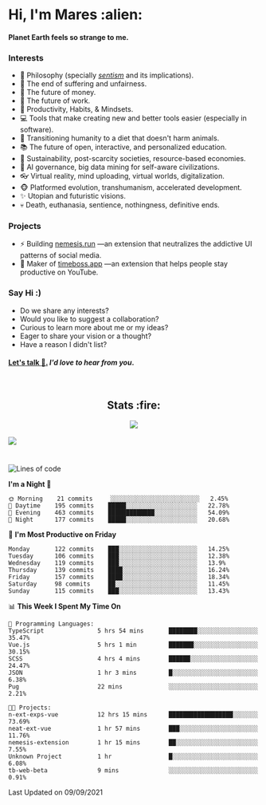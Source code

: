 <h1>Hi, I'm Mares :alien:</h1>

#### Planet Earth feels so strange to me.

### **Interests**

- 🌊 Philosophy (specially [_sentism_][sentismmedium] and its implications).
- 🎯 The end of suffering and unfairness.
- 💸 The future of money.
- 💼 The future of work.
- 🧠 Productivity, Habits, & Mindsets.
- 💻 Tools that make creating new and better tools easier (especially in software).
- 🥗 Transitioning humanity to a diet that doesn't harm animals.
- 📚 The future of open, interactive, and personalized education.
- 🌱 Sustainability, post-scarcity societies, resource-based economies.
- 🤖 AI governance, big data mining for self-aware civilizations.
- 👓 Virtual reality, mind uploading, virtual worlds, digitalization.
- 🐵 Platformed evolution, transhumanism, accelerated development.
- ✨ Utopian and futuristic visions.
- 💀 Death, euthanasia, sentience, nothingness, definitive ends.


### **Projects**

- ⚡ Building [nemesis.run](https://nemesis.run) —an extension that neutralizes the addictive UI patterns of social media.
- 💎 Maker of [timeboss.app](https://timeboss.app) —an extension that helps people stay productive on YouTube.


### **Say Hi :)**

- Do we share any interests?
- Would you like to suggest a collaboration?
- Curious to learn more about me or my ideas?
- Eager to share your vision or a thought?
- Have a reason I didn't list?

#### [Let's talk :wave:.](mailto:mareszhar@gmail.com) _I'd love to hear from you_.

[sentismmedium]: https://medium.com/@mareszhar/born-a-prisoner-a-reflection-about-life-its-struggles-and-a-plan-to-escape-d8566ce9b026

<br>

<h2 align="center">Stats :fire:</h2>

<div align="center">
  <img src="https://github-readme-streak-stats.herokuapp.com?user=mareszhar&theme=black-ice&hide_border=true&stroke=FFFFFF15&ring=DF8FFE&fire=DF8FFE&currStreakLabel=DF8FFE&background=1A232A&currStreakNum=86FFAB&dates=B1AAB3FF">
</div>

<!-- Add or remove this: &dates=B1AAB3FF at the end of the streak stats URL if they get bugged and aren't updating -->

<br>

<img src="https://activity-graph.herokuapp.com/graph?username=mareszhar&theme=nord&bg_color=00000000&color=979797&line=DF8FFE&point=00000000&area=true&hide_border=true">

<br>

<h1></h1>

<!--START_SECTION:waka-->
![Lines of code](https://img.shields.io/badge/From%20Hello%20World%20I%27ve%20Written-119042%20lines%20of%20code-blue)

**I'm a Night 🦉** 

```text
🌞 Morning    21 commits     ░░░░░░░░░░░░░░░░░░░░░░░░░   2.45% 
🌆 Daytime    195 commits    █████░░░░░░░░░░░░░░░░░░░░   22.78% 
🌃 Evening    463 commits    █████████████░░░░░░░░░░░░   54.09% 
🌙 Night      177 commits    █████░░░░░░░░░░░░░░░░░░░░   20.68%

```
📅 **I'm Most Productive on Friday** 

```text
Monday       122 commits    ███░░░░░░░░░░░░░░░░░░░░░░   14.25% 
Tuesday      106 commits    ███░░░░░░░░░░░░░░░░░░░░░░   12.38% 
Wednesday    119 commits    ███░░░░░░░░░░░░░░░░░░░░░░   13.9% 
Thursday     139 commits    ████░░░░░░░░░░░░░░░░░░░░░   16.24% 
Friday       157 commits    ████░░░░░░░░░░░░░░░░░░░░░   18.34% 
Saturday     98 commits     ██░░░░░░░░░░░░░░░░░░░░░░░   11.45% 
Sunday       115 commits    ███░░░░░░░░░░░░░░░░░░░░░░   13.43%

```


📊 **This Week I Spent My Time On** 

```text
💬 Programming Languages: 
TypeScript               5 hrs 54 mins       ████████░░░░░░░░░░░░░░░░░   35.47% 
Vue.js                   5 hrs 1 min         ███████░░░░░░░░░░░░░░░░░░   30.15% 
SCSS                     4 hrs 4 mins        ██████░░░░░░░░░░░░░░░░░░░   24.47% 
JSON                     1 hr 3 mins         █░░░░░░░░░░░░░░░░░░░░░░░░   6.38% 
Pug                      22 mins             ░░░░░░░░░░░░░░░░░░░░░░░░░   2.21%

🐱‍💻 Projects: 
n-ext-exps-vue           12 hrs 15 mins      ██████████████████░░░░░░░   73.69% 
neat-ext-vue             1 hr 57 mins        ███░░░░░░░░░░░░░░░░░░░░░░   11.76% 
nemesis-extension        1 hr 15 mins        ██░░░░░░░░░░░░░░░░░░░░░░░   7.55% 
Unknown Project          1 hr                █░░░░░░░░░░░░░░░░░░░░░░░░   6.08% 
tb-web-beta              9 mins              ░░░░░░░░░░░░░░░░░░░░░░░░░   0.91%

```


 Last Updated on 09/09/2021
<!--END_SECTION:waka-->

